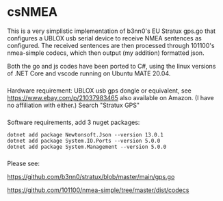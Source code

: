 # csNMEA
This is a very simplistic implementation of b3nn0's EU Stratux gps.go that configures a UBLOX usb serial device to receive NMEA sentences as configured. The received sentences are then processed through 101100's nmea-simple codecs, which then output (my addition) formatted json. 

Both the go and js codes have been ported to C#, using the linux versions of .NET Core and vscode running on Ubuntu MATE 20.04. 

###
Hardware requirement:
    UBLOX usb gps dongle or equivalent, see https://www.ebay.com/p/21037983465 also available on Amazon. (I have no affiliation with either.)  Search "Stratux GPS" 



###
Software requirements, add 3 nuget packages:

    dotnet add package Newtonsoft.Json --version 13.0.1
    dotnet add package System.IO.Ports --version 5.0.0
    dotnet add package System.Management --version 5.0.0

###

Please see:

https://github.com/b3nn0/stratux/blob/master/main/gps.go

https://github.com/101100/nmea-simple/tree/master/dist/codecs

